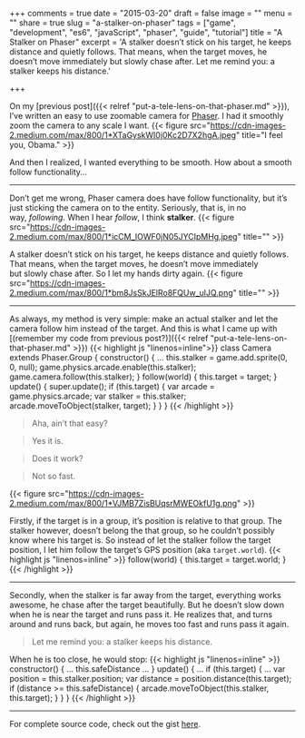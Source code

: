 +++
comments = true
date = "2015-03-20"
draft = false
image = ""
menu = ""
share = true
slug = "a-stalker-on-phaser"
tags = ["game", "development", "es6", "javaScript", "phaser", "guide", "tutorial"]
title = "A Stalker on Phaser"
excerpt = 'A stalker doesn’t stick on his target, he keeps distance and quietly follows. That means, when the target moves, he doesn’t move immediately but slowly chase after. Let me remind you: a stalker keeps his distance.'

+++

On my [previous post]({{< relref "put-a-tele-lens-on-that-phaser.md" >}}), I’ve written an easy to use zoomable camera for [Phaser](http://phaser.io). I had it smoothly zoom the camera to any scale I want.
{{< figure src="https://cdn-images-2.medium.com/max/800/1*XTaGyskWI0j0Kc2D7X2hgA.jpeg" title="I feel you, Obama." >}}

And then I realized, I wanted everything to be smooth. How about a smooth follow functionality…

---

Don’t get me wrong, Phaser camera does have follow functionality, but it&#8217;s just sticking the camera on to the entity. Seriously, that is, in no way, *following*. When I hear *follow*, I think **stalker**.
{{< figure src="https://cdn-images-2.medium.com/max/800/1*icCM_IOWF0jN05JYCIpMHg.jpeg" title="" >}}

A stalker doesn’t stick on his target, he keeps distance and quietly follows. That means, when the target moves, he doesn’t move immediately but slowly chase after. So I let my hands dirty again.
{{< figure src="https://cdn-images-2.medium.com/max/800/1*bm8JsSkJElRo8FQUw_ulJQ.png" title="" >}}

---

As always, my method is very simple: make an actual stalker and let the camera follow him instead of the target. And this is what I came up with [(remember my code from previous post?)]({{< relref "put-a-tele-lens-on-that-phaser.md" >}})
{{< highlight js "linenos=inline">}}
class Camera extends Phaser.Group {
   constructor() {
       ...
       this.stalker = game.add.sprite(0, 0, null);
       game.physics.arcade.enable(this.stalker);
       game.camera.follow(this.stalker);
   }
   follow(world) {
       this.target = target;
   }
   update() {
       super.update();
       if (this.target) {
           var arcade = game.physics.arcade;
           var stalker = this.stalker;
           arcade.moveToObject(stalker, target);
       }
   }
}
{{< /highlight >}}

>Aha, ain’t that easy?

>Yes it is.

>Does it work?

>Not so fast.

{{< figure src="https://cdn-images-2.medium.com/max/800/1*VJMB7ZisBUqsrMWEOkfU1g.png" >}}

Firstly, if the target is in a group, it’s position is relative to that group. The stalker however, doesn’t belong the that group, so he couldn’t possibly know where his target is. So instead of let the stalker follow the target position, I let him follow the target’s GPS position (aka `target.world`).
{{< highlight js "linenos=inline" >}}
follow(world) {
    this.target = target.world;
}
{{< /highlight >}}

---

Secondly, when the stalker is far away from the target, everything works awesome, he chase after the target beautifully. But he doesn’t slow down when he is near the target and runs pass it. He realizes that, and turns around and runs back, but again, he moves too fast and runs pass it again.

>Let me remind you: a stalker keeps his distance.

When he is too close, he would stop:
{{< highlight js "linenos=inline" >}}
constructor() {
    ...
    this.safeDistance
    ...
}
update() {
    ...
    if (this.target) {
        ...
        var position = this.stalker.position;
        var distance = position.distance(this.target);
        if (distance >= this.safeDistance) {
            arcade.moveToObject(this.stalker, this.target);
        }
    }
}
{{< /highlight >}}

---

For complete source code, check out the gist [here](https://gist.github.com/netcell/60097d0661ad2f74a258).